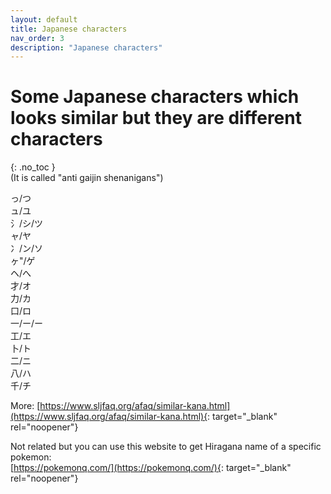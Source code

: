 ```yaml
---
layout: default
title: Japanese characters
nav_order: 3
description: "Japanese characters"
---
```


# Some Japanese characters which looks similar but they are different characters
{: .no_toc }
<br>(It is called "anti gaijin shenanigans")

っ/つ<br>
ュ/ユ<br>
氵/シ/ツ<br>
ャ/ヤ<br>
冫/ン/ソ<br>
ヶ"/ゲ<br>
ヘ/へ<br>
才/オ<br>
力/カ<br>
口/ロ<br>
一/ー/ー<br>
工/エ<br>
卜/ト<br>
二/ニ<br>
八/ハ<br>
千/チ<br>

More: [https://www.sljfaq.org/afaq/similar-kana.html](https://www.sljfaq.org/afaq/similar-kana.html){: target="_blank" rel="noopener"}

Not related but you can use this website to get Hiragana name of a specific pokemon:<br>
[https://pokemonq.com/](https://pokemonq.com/){: target="_blank" rel="noopener"}
